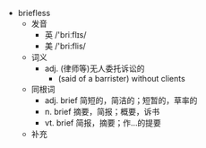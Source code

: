 - briefless
  - 发音
    - 英 /'briːflɪs/
    - 美 /'bri:flis/
  - 词义
    - adj. (律师等)无人委托诉讼的
      - (said of a barrister) without clients 
  - 同根词
    - adj. brief 简短的，简洁的；短暂的，草率的
    - n. brief 摘要，简报；概要，诉书
    - vt. brief 简报，摘要；作…的提要
  - 补充